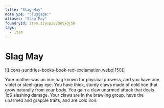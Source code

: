 ```yaml
---
title: "Slag May"
noteType: ":luggage:"
aliases: "Slag May"
foundryId: Item.IJyspzvv8nVxDj5U
tags:
  - Item
---
```


# Slag May
![[icons-sundries-books-book-red-exclamation.webp|150]]

Your mother was an iron hag known for physical prowess, and you have one violet or steel-gray eye. You have thick, sturdy claws made of cold iron that grow naturally from your body. You gain a claw unarmed attack that deals 1d6 slashing damage. Your claws are in the brawling group, have the unarmed and grapple traits, and are cold iron.
